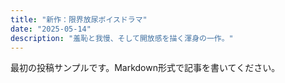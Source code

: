 ```yaml
---
title: "新作：限界放尿ボイスドラマ"
date: "2025-05-14"
description: "羞恥と我慢、そして開放感を描く渾身の一作。"
---
```

最初の投稿サンプルです。Markdown形式で記事を書いてください。
